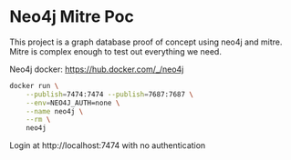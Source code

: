 # Neo4j Mitre Poc

This project is a graph database proof of concept using neo4j and mitre. Mitre is complex enough to test out everything
we need.

Neo4j docker: https://hub.docker.com/_/neo4j

```sh
docker run \
    --publish=7474:7474 --publish=7687:7687 \
    --env=NEO4J_AUTH=none \
    --name neo4j \
    --rm \
    neo4j
```

Login at http://localhost:7474 with no authentication
